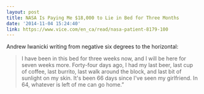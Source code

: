 ```yaml
---
layout: post
title: NASA Is Paying Me $18,000 to Lie in Bed for Three Months
date: '2014-11-04 15:24:40'
link: https://www.vice.com/en_ca/read/nasa-patient-8179-100
---
```


Andrew Iwanicki writing from negative six degrees to the horizontal:

> I have been in this bed for three weeks now, and I will be here for seven weeks more. Forty-four days ago, I had my last beer, last cup of coffee, last burrito, last walk around the block, and last bit of sunlight on my skin. It's been 66 days since I've seen my girlfriend. In 64, whatever is left of me can go home.”
